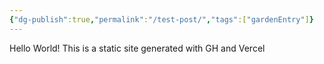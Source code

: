 ```yaml
---
{"dg-publish":true,"permalink":"/test-post/","tags":["gardenEntry"]}
---
```


Hello World! This is a static site generated with GH and Vercel
